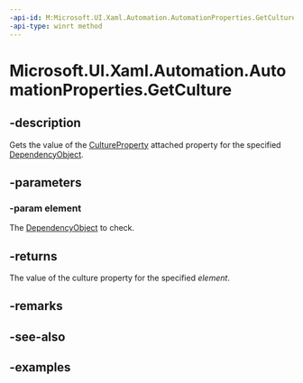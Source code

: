 ```yaml
---
-api-id: M:Microsoft.UI.Xaml.Automation.AutomationProperties.GetCulture(Microsoft.UI.Xaml.DependencyObject)
-api-type: winrt method
---
```


<!-- Method syntax.
public int AutomationProperties.GetCulture(DependencyObject element)
-->

# Microsoft.UI.Xaml.Automation.AutomationProperties.GetCulture

## -description

Gets the value of the [CultureProperty](automationproperties_cultureproperty.md) attached property for the specified [DependencyObject](../microsoft.ui.xaml/dependencyobject.md).  

## -parameters

### -param element

The [DependencyObject](../microsoft.ui.xaml/dependencyobject.md) to check.  

## -returns

The value of the culture property for the specified *element*.  

## -remarks

## -see-also

## -examples
